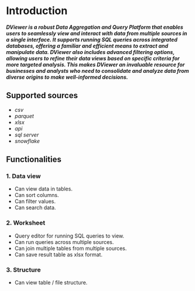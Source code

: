 
# **Introduction**

**_DViewer is a robust Data Aggregation and Query Platform that enables users to seamlessly view and interact with data from multiple sources in a single interface. It supports running SQL queries across integrated databases, offering a familiar and efficient means to extract and manipulate data. DViewer also includes advanced filtering options, allowing users to refine their data views based on specific criteria for more targeted analysis. This makes DViewer an invaluable resource for businesses and analysts who need to consolidate and analyze data from diverse origins to make well-informed decisions._**

## **Supported sources**

- *csv*
- *parquet*
- *xlsx*
- *api*
- *sql server*
- *snowflake*

## **Functionalities**

### **1. Data view**
   - Can view data in tables.
   - Can sort columns.
   - Can filter values.
   - Can search data.

### **2. Worksheet**
   -  Query editor for running SQL queries to view.
   -  Can run queries across multiple sources.
   -  Can join multiple tables from multiple sources.
   -  Can save result table as xlsx format.

### **3. Structure**
   -  Can view table / file structure.

